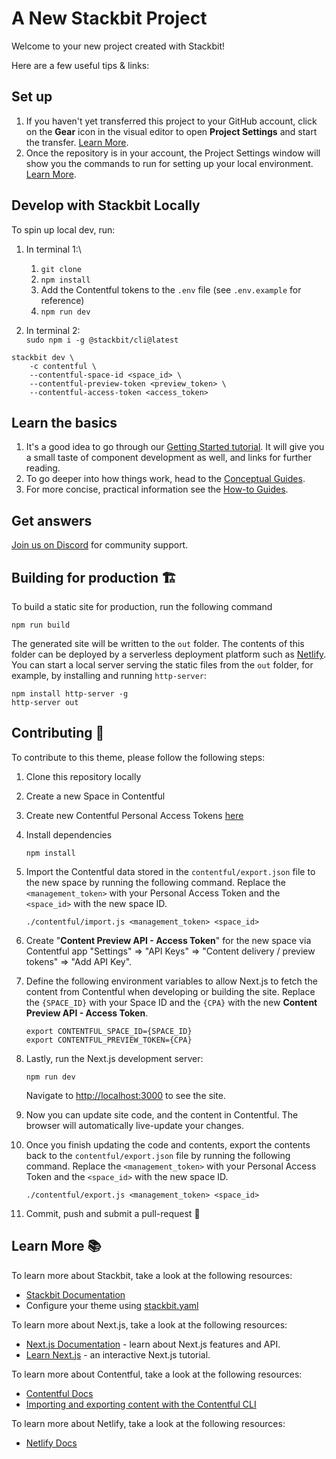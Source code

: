 # A New Stackbit Project

Welcome to your new project created with Stackbit!

Here are a few useful tips & links:

## Set up

1. If you haven't yet transferred this project to your GitHub account, click on the **Gear** icon in the visual editor to open **Project Settings** and start the transfer. [Learn More](https://docs.stackbit.com/how-to-guides/transfer-repo/).
1. Once the repository is in your account, the Project Settings window will show you the commands to run for setting up your local environment. [Learn More](https://docs.stackbit.com/how-to-guides/local-development/).

## Develop with Stackbit Locally
To spin up local dev, run:
1. In terminal 1:\
    1. `git clone`
    2. `npm install`
    3. Add the Contentful tokens to the `.env` file (see `.env.example` for reference)
    4. `npm run dev`

2. In terminal 2:\
`sudo npm i -g @stackbit/cli@latest`
```
stackbit dev \
    -c contentful \
    --contentful-space-id <space_id> \
    --contentful-preview-token <preview_token> \
    --contentful-access-token <access_token>
```

## Learn the basics

1. It's a good idea to go through our [Getting Started tutorial](https://docs.stackbit.com/getting-started/). It will give you a small taste of component development as well, and links for further reading.
1. To go deeper into how things work, head to the [Conceptual Guides](https://docs.stackbit.com/conceptual-guides/).
1. For more concise, practical information see the [How-to Guides](https://docs.stackbit.com/how-to-guides/).

## Get answers

[Join us on Discord](https://discord.gg/HUNhjVkznH) for community support.

## Building for production 🏗

To build a static site for production, run the following command

```shell
npm run build
```

The generated site will be written to the `out` folder. The contents of this folder can be deployed by a serverless deployment platform such as [Netlify](https://www.netlify.com). You can start a local server serving the static files from the `out` folder, for example, by installing and running `http-server`:

```shell
npm install http-server -g
http-server out
```

## Contributing 🙏

To contribute to this theme, please follow the following steps:

1. Clone this repository locally

2. Create a new Space in Contentful

3. Create new Contentful Personal Access Tokens [here](https://app.contentful.com/account/profile/cma_tokens/)

4. Install dependencies

   ```shell
   npm install
   ```

5. Import the Contentful data stored in the `contentful/export.json` file to the new space by running the following command. Replace the `<management_token>` with your Personal Access Token and the `<space_id>` with the new space ID.

   ```shell
   ./contentful/import.js <management_token> <space_id>
   ```

6. Create "**Content Preview API - Access Token**" for the new space via Contentful app "Settings" => "API Keys" => "Content delivery / preview tokens" => "Add API Key".

7. Define the following environment variables to allow Next.js to fetch the content from Contentful when developing or building the site. Replace the `{SPACE_ID}` with your Space ID and the `{CPA}` with the new **Content Preview API - Access Token**.

   ```shell
   export CONTENTFUL_SPACE_ID={SPACE_ID}
   export CONTENTFUL_PREVIEW_TOKEN={CPA}
   ```

8. Lastly, run the Next.js development server:

   ```shell
   npm run dev
   ```

   Navigate to [http://localhost:3000](http://localhost:3000) to see the site.

9. Now you can update site code, and the content in Contentful. The browser will automatically live-update your changes.

10. Once you finish updating the code and contents, export the contents back to the `contentful/export.json` file by running the following command. Replace the `<management_token>` with your Personal Access Token and the `<space_id>` with the new space ID.

    ```shell
    ./contentful/export.js <management_token> <space_id>
    ```

11. Commit, push and submit a pull-request 🎉


## Learn More 📚

To learn more about Stackbit, take a look at the following resources:

- [Stackbit Documentation](https://docs.stackbit.com)
- Configure your theme using [stackbit.yaml](https://docs.stackbit.com/reference/stackbit-yaml/)

To learn more about Next.js, take a look at the following resources:

- [Next.js Documentation](https://nextjs.org/docs) - learn about Next.js features and API.
- [Learn Next.js](https://nextjs.org/learn) - an interactive Next.js tutorial.

To learn more about Contentful, take a look at the following resources:

- [Contentful Docs](https://www.contentful.com/developers/docs/)
- [Importing and exporting content with the Contentful CLI](https://www.contentful.com/developers/docs/tutorials/cli/import-and-export/)

To learn more about Netlify, take a look at the following resources:

- [Netlify Docs](https://docs.netlify.com/)
